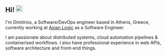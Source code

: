 ## Hi! <img src="https://raw.githubusercontent.com/MartinHeinz/MartinHeinz/master/wave.gif" width="22px">

I'm Dimitrios, a Software/DevOps engineer based in Athens, Greece, currently working at [Asian Logic](https://asianlogic.com/) as a Software Engineer.

I am passionate about distributed systems, cloud automation pipelines & containerised workflows. I also have professional experience in web APIs, software architecture and front-end things.
